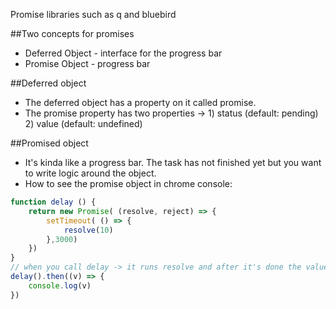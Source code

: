 Promise libraries such as q and bluebird

##Two concepts for promises
* Deferred Object - interface for the progress bar
* Promise Object - progress bar

##Deferred object
* The deferred object has a property on it called promise.
* The promise property has two properties -> 1) status (default: pending) 2) value (default: undefined)

##Promised object
* It's kinda like a progress bar. The task has not finished yet but you want to write logic around the object.
* How to see the promise object in chrome console: 

```js 
function delay () {
	return new Promise( (resolve, reject) => {
		setTimeout( () => {
			resolve(10)
		},3000)
	})
}
// when you call delay -> it runs resolve and after it's done the value of resolve will get passed to the method `then`
delay().then((v) => {
	console.log(v)
})
```